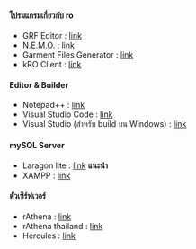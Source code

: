 #### โปรมแกรมเกี่ยวกับ ro

* GRF Editor : [link](https://rathena.org/board/files/file/2766-grf-editor/)
* N.E.M.O. : [link](https://gitlab.com/4144/Nemo/)
* Garment Files Generator : [link](https://github.com/X-EcutiOnner/Garment_Files_Generator)
* kRO Client : [link](http://nemo.herc.ws/downloads/)

#### Editor & Builder

* Notepad++  : [link](https://notepad-plus-plus.org/downloads/)
* Visual Studio Code : [link](https://code.visualstudio.com/)
* Visual Studio (สำหรับ build บน Windows)  : [link](https://visualstudio.microsoft.com/)

#### mySQL Server

* Laragon lite  : [link](https://laragon.org/download/) **แนะนำ**
* XAMPP : [link](https://www.apachefriends.org/index.html)


#### ตัวเซิร์ฟเวอร์

* rAthena  : [link](https://github.com/rathena/rathena)
* rAthena thailand : [link](https://github.com/rAthena-Thailand/rathena)
* Hercules : [link](https://github.com/HerculesWS/Hercules)